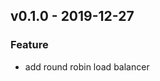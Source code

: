 <a name="unreleased"></a>


<a name="v0.1.0"></a>
## v0.1.0 - 2019-12-27
### Feature
- add round robin load balancer


[Unreleased]: https://github.com/miun173/rebalance/compare/v0.1.0...HEAD
